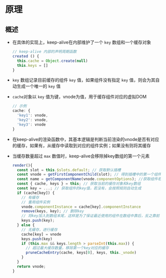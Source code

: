 # 原理

## 概述

+ 在具体的实现上，keep-alive在内部维护了一个 `key` 数组和一个缓存对象

  ```js
  // keep-alive 内部的声明周期函数
  created () {
    this.cache = Object.create(null)
    this.keys = []
  }
  ```

+ `key` 数组记录目前缓存的组件 `key` 值，如果组件没有指定 `key` 值，则会为其自动生成一个唯一的 `key` 值

+ `cache`对象以 `key` 值为键，vnode为值，用于缓存组件对应的虚拟DOM

  ```js
  // 示例
  cache: {
    'key1': vnode,
    'key2': vnode,
    'key3': vnode
  }
  ```

+ 在keep-alive的渲染函数中，其基本逻辑是判断当前渲染的vnode是否有对应的缓存，如果有，从缓存中读取到对应的组件实例；如果没有则将其缓存

+ 当缓存数量超过 `max` 数值时，keep-alive会移除掉key数组的第一个元素

  ```js
  render(){
    const slot = this.$slots.default; // 获取默认插槽
    const vnode = getFirstComponentChild(slot); // 得到插槽中的第一个组件的vnode
    const name = getComponentName(vnode.componentOptions); //获取组件名字
    const { cache, keys } = this; // 获取当前的缓存对象和key数组
    const key = ...; // 获取组件的key值，若没有，会按照规则自动生成
    if (cache[key]) {
      // 有缓存
      // 重用组件实例
      vnode.componentInstance = cache[key].componentInstance
      remove(keys, key); // 删除key
      // 将key加入到数组末尾，这样是为了保证最近使用的组件在数组中靠后，反之靠前
      keys.push(key);
    } else {
      // 无缓存，进行缓存
      cache[key] = vnode
      keys.push(key)
      if (this.max && keys.length > parseInt(this.max)) {
        // 超过最大缓存数量，移除第一个key对应的缓存
        pruneCacheEntry(cache, keys[0], keys, this._vnode)
      }
    }
    return vnode;
  }
  ```
